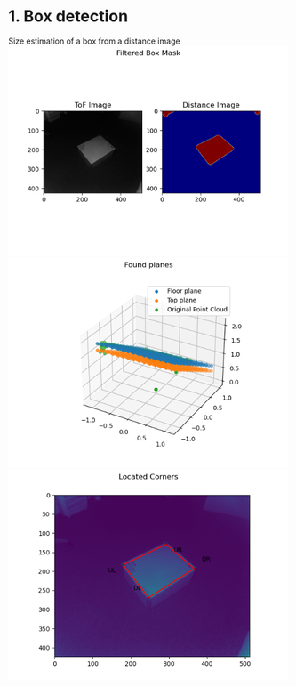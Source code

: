# 1. Box detection
Size estimation of a box from a distance image  
![Input image and mask](/images/1/mask.png "Input image and mask")  
![Detected planes](/images/1/planes.png "Detected planes")  
![Detected corners](/images/1/corners.png "Detected corners")  
